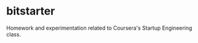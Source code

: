 bitstarter
==========

Homework and experimentation related to Coursera's Startup Engineering class.



